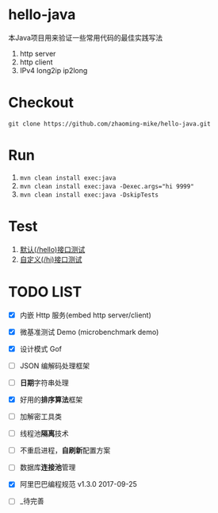 # hello-java

本Java项目用来验证一些常用代码的最佳实践写法

1. http server
1. http client
1. IPv4 long2ip ip2long

# Checkout

`git clone https://github.com/zhaoming-mike/hello-java.git`

# Run

1. `mvn clean install exec:java`
1. `mvn clean install exec:java -Dexec.args="hi 9999"`
1. `mvn clean install exec:java -DskipTests`

# Test

1. [默认(/hello)接口测试](http://localhost:8888/hello?hello=http://github.com "access github.com")
1. [自定义(/hi)接口测试](http://localhost:9999/hi?hi=http://github.com "access github.com")

# TODO LIST
- [x] 内嵌 Http 服务(embed http server/client)
- [x] 微基准测试 Demo (microbenchmark demo)
- [x] 设计模式 Gof
- [ ] JSON 编解码处理框架
- [ ] **日期**字符串处理
- [x] 好用的**排序算法**框架
- [ ] 加解密工具类
- [ ] 线程池**隔离**技术
- [ ] 不重启进程，**自刷新**配置方案
- [ ] 数据库**连接池**管理
- [x] 阿里巴巴编程规范 v1.3.0 2017-09-25
- [ ] _待完善

